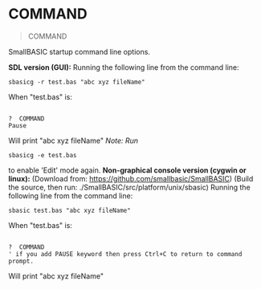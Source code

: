 # COMMAND

> COMMAND

SmallBASIC startup command line options.


<strong>SDL version (GUI):</strong>
Running the following line from the command line:

~~~
sbasicg -r test.bas "abc xyz fileName"
~~~

When "test.bas" is:

~~~

?  COMMAND
Pause

~~~

Will print "abc xyz fileName"
<cite>Note: Run 
~~~
sbasicg -e test.bas
~~~
 to enable 'Edit' mode again.</cite>
<strong>Non-graphical console version (cygwin or linux):</strong>
(Download from: https://github.com/smallbasic/SmallBASIC)
(Build the source, then run: ./SmallBASIC/src/platform/unix/sbasic)
Running the following line from the command line:

~~~
sbasic test.bas "abc xyz fileName"
~~~

When "test.bas" is:

~~~

?  COMMAND
' if you add PAUSE keyword then press Ctrl+C to return to command prompt.

~~~

Will print "abc xyz fileName"
